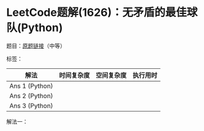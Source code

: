 # LeetCode题解(1626)：无矛盾的最佳球队(Python)

题目：[原题链接](https://leetcode-cn.com/problems/best-team-with-no-conflicts/)（中等）

标签：

| 解法           | 时间复杂度 | 空间复杂度 | 执行用时 |
| -------------- | ---------- | ---------- | -------- |
| Ans 1 (Python) |            |            |          |
| Ans 2 (Python) |            |            |          |
| Ans 3 (Python) |            |            |          |

解法一：

